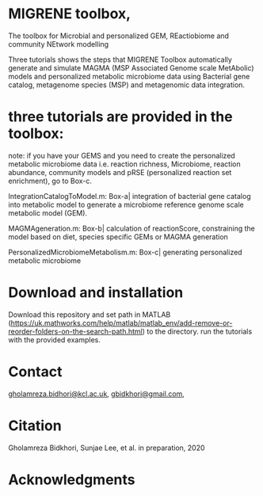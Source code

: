 # MIGRENE toolbox,
The toolbox for Microbial and personalized GEM, REactiobiome and community NEtwork modelling 

Three tutorials shows the steps that MIGRENE Toolbox automatically generate and simulate MAGMA
(MSP Associated Genome scale MetAbolic) models and personalized metabolic microbiome data
using Bacterial gene catalog, metagenome species (MSP) and metagenomic data integration.

# three tutorials are provided in the toolbox:
note: if you have your GEMS and you need to create the personalized metabolic microbiome data
i.e. reaction richness, Microbiome, reaction abundance, community models and pRSE (personalized
reaction set enrichment), go to Box-c.

IntegrationCatalogToModel.m: Box-a|
integration of bacterial gene catalog into metabolic model to generate a microbiome reference genome
scale metabolic model (GEM).

MAGMAgeneration.m: Box-b|
calculation of reactionScore, constraining the model based on diet, species specific GEMs or MAGMA generation

PersonalizedMicrobiomeMetabolism.m: Box-c| generating personalized metabolic microbiome
# Download and installation
Download this repository and set path in MATLAB (https://uk.mathworks.com/help/matlab/matlab_env/add-remove-or-reorder-folders-on-the-search-path.html) to the directory.
run the tutorials with the provided examples.  
# Contact
gholamreza.bidhori@kcl.ac.uk,
gbidkhori@gmail.com,
# Citation
Gholamreza Bidkhori, Sunjae Lee, et al. in preparation, 2020
# Acknowledgments

